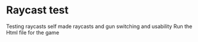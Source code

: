 # Raycast test
Testing raycasts self made raycasts and gun switching and usability
Run the Html file for the game
